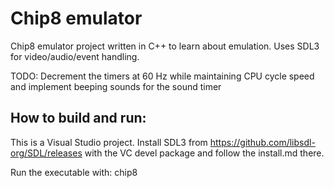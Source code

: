 # Chip8 emulator

Chip8 emulator project written in C++ to learn about emulation. Uses SDL3 for video/audio/event handling.

TODO: Decrement the timers at 60 Hz while maintaining CPU cycle speed and implement beeping sounds for the sound timer

## How to build and run:
This is a Visual Studio project. Install SDL3 from https://github.com/libsdl-org/SDL/releases with the VC devel package and follow the install.md there.

Run the executable with: chip8 <path to Chip8 ROM file>
